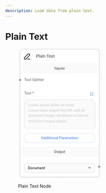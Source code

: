 ```yaml
---
description: Load data from plain text.
---
```


# Plain Text

<figure><img src="../../../.gitbook/assets/image (5).png" alt="" width="263"><figcaption><p>Plain Text Node</p></figcaption></figure>
